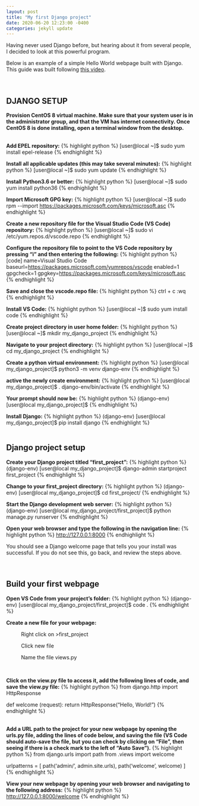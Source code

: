 ```yaml
---
layout: post
title: "My first Django project"
date: 2020-06-20 12:23:00 -0400
categories: jekyll update
---
```

Having never used Django before, but hearing about it from several people, I decided to look at this powerful program.

Below is an example of a simple Hello World webpage built with Django.  This guide was built following [this video][django-howto].
<br/>
<br/>
<br/>

<h2>DJANGO SETUP</h2>

<b>Provision CentOS 8 virtual machine.  Make sure that your system user is in the administrator group, and that the VM has internet connectivity. Once CentOS 8 is done installing, open a terminal window from the desktop.</b><br />
<br />

<b>Add EPEL repository:</b>
{% highlight python %}
[user@local ~]$ sudo yum install epel-release
{% endhighlight %}<br />

<b>Install all applicable updates (this may take several minutes):</b>
{% highlight python %}
[user@local ~]$ sudo yum update
{% endhighlight %}<br />

<b>Install Python3.6 or better:</b>
{% highlight python %}
[user@local ~]$ sudo yum install python36
{% endhighlight %}<br />

<b>Import Microsoft GPG key:</b>
{% highlight python %}
[user@local ~]$ sudo rpm --import https://packages.microsoft.com/keys/microsoft.asc
{% endhighlight %}<br />

<b>Create a new repository file for the Visual Studio Code (VS Code) repository:</b>
{% highlight python %}
[user@local ~]$ sudo vi /etc/yum.repos.d/vscode.repo
{% endhighlight %}<br />

<b>Configure the repository file to point to the VS Code repository by pressing “i” and then entering the following:</b>
{% highlight python %}
[code]
name=Visual Studio Code
baseurl=https://packages.microsoft.com/yumrepos/vscode
enabled=1
gpgcheck=1
gpgkey=https://packages.microsoft.com/keys/microsoft.asc
{% endhighlight %}<br />

<b>Save and close the vscode.repo file:</b>
{% highlight python %}
ctrl + c
:wq
{% endhighlight %}<br />

<b>Install VS Code:</b>
{% highlight python %}
[user@local ~]$ sudo yum install code
{% endhighlight %}<br />

<b>Create project directory in user home folder:</b>
{% highlight python %}
[user@local ~]$ mkdir my_django_project
{% endhighlight %}<br />

<b>Navigate to your project directory:</b>
{% highlight python %}
[user@local ~]$ cd my_django_project
{% endhighlight %}<br />

<b>Create a python virtual environment:</b>
{% highlight python %}
[user@local my_django_project]$ python3 -m venv django-env
{% endhighlight %}<br />

<b>active the newly create environment:</b>
{% highlight python %}
[user@local my_django_project]$ . django-env/bin/activate
{% endhighlight %}<br />

<b>Your prompt should now be:</b>
{% highlight python %}
(django-env) [user@local my_django_project]$
{% endhighlight %}<br />

<b>Install Django:</b>
{% highlight python %}
(django-env) [user@local my_django_project]$ pip install django
{% endhighlight %}<br />
<br />

<h2>Django project setup</h2>

<b>Create your Django project titled “first_project”:</b>
{% highlight python %}
(django-env) [user@local my_django_project]$ django-admin startproject first_project
{% endhighlight %}<br />

<b>Change to your first_project directory:</b>
{% highlight python %}
(django-env) [user@local my_django_project]$ cd first_project/
{% endhighlight %}<br />

<b>Start the Django development web server:</b>
{% highlight python %}
(django-env) [user@local my_django_project/first_project]$ python manage.py runserver
{% endhighlight %}<br />

<b>Open your web browser and type the following in the navigation line:</b>
{% highlight python %}
http://127.0.0.1:8000
{% endhighlight %}

You should see a Django welcome page that tells you your install was successful. If you do not see this, go back, and review the steps above.
<br />
<br />
<br />


<h2>Build your first webpage</h2>

<b>Open VS Code from your project’s folder:</b>
{% highlight python %}
(django-env) [user@local my_django_project/first_project]$ code .
{% endhighlight %}<br />

<b>Create a new file for your webpage:</b>
<p style="margin-left: 40px">Right click on >first_project</p>
<p style="margin-left: 40px">Click new file</p>
<p style="margin-left: 40px">Name the file views.py</p>
<br/>

<b>Click on the view.py file to access it, add the following lines of code, and save the view.py file:</b>
{% highlight python %}
from django.http import HttpResponse

def welcome (request):
    return HttpResponse(“Hello, World!”)
{% endhighlight %}<br /> 

<b>Add a URL path to the project for your new webpage by opening the urls.py file, adding the lines of code below, and saving the file (VS Code should auto-save the file, but you can check by clicking on “File”, then seeing if there is a check mark to the left of “Auto Save”).</b>
{% highlight python %}
from django.urls import path
from .views import welcome

urlpatterns = [
path(‘admin/’, admin.site.urls),
path(‘welcome’, welcome)
]
{% endhighlight %}<br />

<b>View your new webpage by opening your web browser and navigating to the following address:</b>
{% highlight python %}
http://127.0.0.1:8000/welcome
{% endhighlight %}



[django-howto]:https://www.youtube.com/watch?v=ovql0Ui3n_I&t=598s